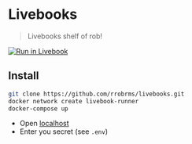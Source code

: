 # Livebooks

> Livebooks shelf of rob!

[![Run in Livebook](https://livebook.dev/badge/v1/blue.svg)](https://livebook.dev/run?url=https%3A%2F%2Fgithub.com%2Frrobrms%2Flivebooks)

## Install

```sh
git clone https://github.com/rrobrms/livebooks.git
docker network create livebook-runner
docker-compose up
```

- Open [localhost](http://0.0.0.0:8080)
- Enter you secret (see `.env`)